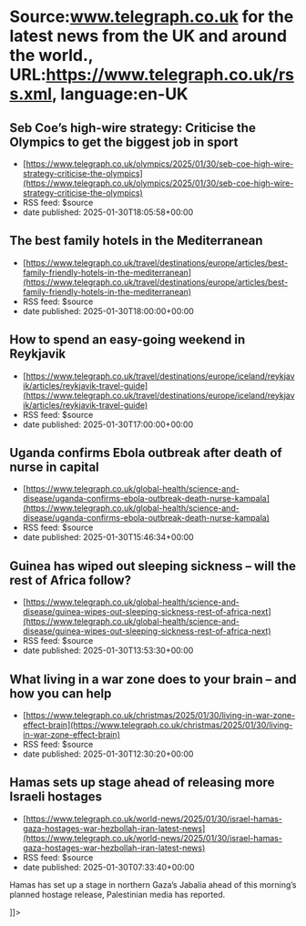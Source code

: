 # Source:www.telegraph.co.uk for the latest news from the UK and around the world., URL:https://www.telegraph.co.uk/rss.xml, language:en-UK

## Seb Coe’s high-wire strategy: Criticise the Olympics to get the biggest job in sport
 - [https://www.telegraph.co.uk/olympics/2025/01/30/seb-coe-high-wire-strategy-criticise-the-olympics](https://www.telegraph.co.uk/olympics/2025/01/30/seb-coe-high-wire-strategy-criticise-the-olympics)
 - RSS feed: $source
 - date published: 2025-01-30T18:05:58+00:00

<![CDATA[Lord Coe has been critical of the process by which he may yet be appointed president of the International Olympic Committee]]>

## The best family hotels in the Mediterranean
 - [https://www.telegraph.co.uk/travel/destinations/europe/articles/best-family-friendly-hotels-in-the-mediterranean](https://www.telegraph.co.uk/travel/destinations/europe/articles/best-family-friendly-hotels-in-the-mediterranean)
 - RSS feed: $source
 - date published: 2025-01-30T18:00:00+00:00

<![CDATA[From brilliant kids&rsquo; clubs to water sports galore, these well-thought-out stays are sure to keep the whole gang happy]]>

## How to spend an easy-going weekend in Reykjavik
 - [https://www.telegraph.co.uk/travel/destinations/europe/iceland/reykjavik/articles/reykjavik-travel-guide](https://www.telegraph.co.uk/travel/destinations/europe/iceland/reykjavik/articles/reykjavik-travel-guide)
 - RSS feed: $source
 - date published: 2025-01-30T17:00:00+00:00

<![CDATA[An insider travel guide to Iceland's dramatic capital, from creative seafood menus to the best geothermal pools]]>

## Uganda confirms Ebola outbreak after death of nurse in capital
 - [https://www.telegraph.co.uk/global-health/science-and-disease/uganda-confirms-ebola-outbreak-death-nurse-kampala](https://www.telegraph.co.uk/global-health/science-and-disease/uganda-confirms-ebola-outbreak-death-nurse-kampala)
 - RSS feed: $source
 - date published: 2025-01-30T15:46:34+00:00

<![CDATA[The case marks the first since the outbreak of Ebola in Uganda three years ago]]>

## Guinea has wiped out sleeping sickness – will the rest of Africa follow?
 - [https://www.telegraph.co.uk/global-health/science-and-disease/guinea-wipes-out-sleeping-sickness-rest-of-africa-next](https://www.telegraph.co.uk/global-health/science-and-disease/guinea-wipes-out-sleeping-sickness-rest-of-africa-next)
 - RSS feed: $source
 - date published: 2025-01-30T13:53:30+00:00

<![CDATA[Sleeping sickness is no longer a health threat in Guinea, which may be a tipping point in the continent&rsquo;s efforts to beat the pathogen]]>

## What living in a war zone does to your brain – and how you can help
 - [https://www.telegraph.co.uk/christmas/2025/01/30/living-in-war-zone-effect-brain](https://www.telegraph.co.uk/christmas/2025/01/30/living-in-war-zone-effect-brain)
 - RSS feed: $source
 - date published: 2025-01-30T12:30:20+00:00

<![CDATA[An NHS psychologist describes the work Humanity &amp; Inclusion is doing with citizens scarred by the war in Ukraine]]>

## Hamas sets up stage ahead of releasing more Israeli hostages
 - [https://www.telegraph.co.uk/world-news/2025/01/30/israel-hamas-gaza-hostages-war-hezbollah-iran-latest-news](https://www.telegraph.co.uk/world-news/2025/01/30/israel-hamas-gaza-hostages-war-hezbollah-iran-latest-news)
 - RSS feed: $source
 - date published: 2025-01-30T07:33:40+00:00

<![CDATA[<p>Hamas has set up a stage in northern Gaza’s Jabalia ahead of this morning’s planned hostage release, Palestinian media has reported.&nbsp;</p>]]>

